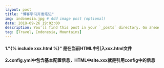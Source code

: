 ```yaml
---
layout: post
title: "博客学习开发笔记"
img: indonesia.jpg # Add image post (optional)
date: 2018-09-26 19:02:00
description: You’ll find this post in your `_posts` directory. Go ahead and edit it and re-build the site to see your changes. # Add post description (optional)
tag: [Travel, Indonesia, Mountains]
---
```

#### 1."{% include xxx.html %}" 是在当前HTML中引入xxx.html文件

#### 2.config.yml中包含基本配置信息，HTML中site.xxx就是引用config中的信息